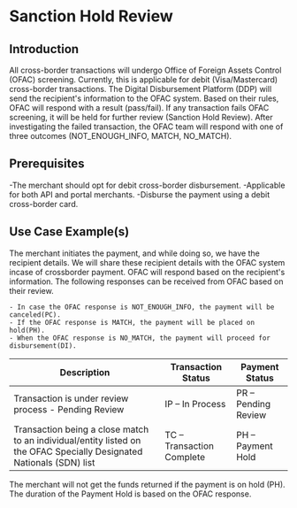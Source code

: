 # Sanction Hold Review

## Introduction

All cross-border transactions will undergo Office of Foreign Assets Control (OFAC) screening. Currently, this is applicable for debit (Visa/Mastercard) cross-border transactions. The Digital Disbursement Platform (DDP) will send the recipient's information to the OFAC system. Based on their rules, OFAC will respond with a result (pass/fail). If any transaction fails OFAC screening, it will be held for further review (Sanction Hold Review). After investigating the failed transaction, the OFAC team will respond with one of three outcomes (NOT_ENOUGH_INFO, MATCH, NO_MATCH).


## Prerequisites 
 
-The merchant should opt for debit cross-border disbursement.
-Applicable for both API and portal merchants.
-Disburse the payment using a debit cross-border card.


## Use Case Example(s)

The merchant initiates the payment, and while doing so, we have the recipient details. We will share these recipient details with the OFAC system incase of crossborder payment. OFAC will respond based on the recipient's information. The following responses can be received from OFAC based on their review.

    - In case the OFAC response is NOT_ENOUGH_INFO, the payment will be canceled(PC).
    - If the OFAC response is MATCH, the payment will be placed on hold(PH).
    - When the OFAC response is NO_MATCH, the payment will proceed for disbursement(DI).
	

| Description 	| Transaction Status	   | Payment Status 	|
|---------------|--------------------------|--------------------|
| Transaction is under review process - Pending Review | IP – In Process    | PR – Pending Review    |
| Transaction being a close match to an individual/entity listed on the OFAC Specially Designated Nationals (SDN) list | TC – Transaction Complete    | PH – Payment Hold     |

The merchant will not get the funds returned if the payment is on hold (PH). The duration of the Payment Hold is based on the OFAC response.